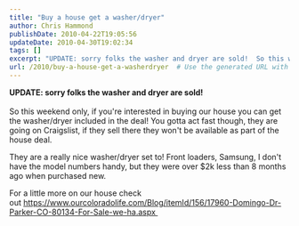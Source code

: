 ```yaml
---
title: "Buy a house get a washer/dryer"
author: Chris Hammond
publishDate: 2010-04-22T19:05:56
updateDate: 2010-04-30T19:02:34
tags: []
excerpt: "UPDATE: sorry folks the washer and dryer are sold!  So this weekend only, if you're interested in buying our house you can get the washer/dryer included in the deal! You gotta act fast though, they are going on Craigslist, if they sell there they won't be available as part of the house deal. They are a really nice washer/dryer set to! Front loaders, Samsung, I don't have the model numbers handy, but they were over $2k less than 8 months ago when purchased new. For a little more on our house check out&nbsp;https://www.ourcoloradolife.com/Blog/itemId/156/17960-Domingo-Dr-Parker-CO-80134-For-Sale-we-ha.aspx&nbsp;"
url: /2010/buy-a-house-get-a-washerdryer  # Use the generated URL with year
---
```

<p><strong>UPDATE: sorry folks the washer and dryer are sold!</strong><br /> <br /> So this weekend only, if you're interested in buying our house you can get the washer/dryer included in the deal! You gotta act fast though, they are going on Craigslist, if they sell there they won't be available as part of the house deal.</p> <p>They are a really nice washer/dryer set to! Front loaders, Samsung, I don't have the model numbers handy, but they were over $2k less than 8 months ago when purchased new.</p> <p>For a little more on our house check out&nbsp;<a href="https://www.ourcoloradolife.com/Blog/itemId/156/17960-Domingo-Dr-Parker-CO-80134-For-Sale-we-ha.aspx ">https://www.ourcoloradolife.com/Blog/itemId/156/17960-Domingo-Dr-Parker-CO-80134-For-Sale-we-ha.aspx&nbsp;</a></p>
